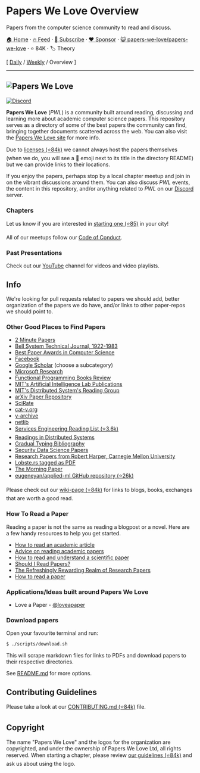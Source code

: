 # Papers We Love Overview

Papers from the computer science community to read and discuss.

[🏠 Home](/README.md) · [🔥 Feed](https://www.trackawesomelist.com/papers-we-love/papers-we-love/rss.xml) · [📮 Subscribe](https://trackawesomelist.us17.list-manage.com/subscribe?u=d2f0117aa829c83a63ec63c2f&id=36a103854c) · [❤️  Sponsor](https://github.com/sponsors/theowenyoung) · [😺 papers-we-love/papers-we-love](https://github.com/papers-we-love/papers-we-love) · ⭐ 84K · 🏷️ Theory

[ [Daily](/content/papers-we-love/papers-we-love/README.md) / [Weekly](/content/papers-we-love/papers-we-love/week/README.md) / Overview ]

---

## ![Papers We Love](http://paperswelove.org/images/logo-top.svg)

[![Discord](https://img.shields.io/static/v1?label=Discord\&message=join%20us!\&color=mediumslateblue)](https://discord.gg/Tu2VynkRWV)

**Papers We Love** (*PWL*) is a community built around reading, discussing and learning more about academic computer science papers. This repository serves as a directory of some of the best papers the community can find, bringing together documents scattered across the web. You can also visit the [Papers We Love site](http://paperswelove.org/) for more info.

Due to [licenses (⭐84k)](https://github.com/papers-we-love/papers-we-love/blob/master/.github/CONTRIBUTING.md#respect-content-licenses) we cannot always host the papers themselves (when we do, you will see a :scroll: emoji next to its title in the directory README) but we can provide links to their locations.

If you enjoy the papers, perhaps stop by a local chapter meetup and join in on the vibrant discussions around them. You can also discuss *PWL* events, the content in this repository, and/or anything related to *PWL* on our [Discord](https://discord.gg/Tu2VynkRWV) server.

### Chapters

Let us know if you are interested in [starting one (⭐85)](https://github.com/papers-we-love/organizers) in your city!

All of our meetups follow our [Code of Conduct](https://github.com/papers-we-love/papers-we-love/blob/main/README.md/CODE_OF_CONDUCT.md).

### Past Presentations

Check out our [YouTube](https://www.youtube.com/user/PapersWeLove) channel for videos and video playlists.

## Info

We're looking for pull requests related to papers we should add, better organization of the papers we do have, and/or links to other paper-repos we should point to.

### Other Good Places to Find Papers

*   [2 Minute Papers](https://www.youtube.com/user/keeroyz)
*   [Bell System Technical Journal, 1922-1983](https://www.bell-labs.com/our-research/technical-journal/)
*   [Best Paper Awards in Computer Science](http://jeffhuang.com/best_paper_awards.html)
*   [Facebook](https://research.facebook.com/publications/)
*   [Google Scholar](http://scholar.google.com/citations?view_op=top_venues\&hl=en\&vq=eng) (choose a subcategory)
*   [Microsoft Research](https://www.microsoft.com/en-us/research/publications/)
*   [Functional Programming Books Review](http://alexott.net/en/fp/books/)
*   [MIT's Artificial Intelligence Lab Publications](http://dspace.mit.edu/handle/1721.1/39813)
*   [MIT's Distributed System's Reading Group](http://dsrg.pdos.csail.mit.edu/)
*   [arXiv Paper Repository](http://arxiv.org/)
*   [SciRate](https://scirate.com/)
*   [cat-v.org](http://doc.cat-v.org/)
*   [y-archive](http://yarchive.net/comp/index.html)
*   [netlib](http://www.netlib.org/)
*   [Services Engineering Reading List (⭐3.6k)](https://github.com/mmcgrana/services-engineering)
*   [Readings in Distributed Systems](http://christophermeiklejohn.com/distributed/systems/2013/07/12/readings-in-distributed-systems.html)
*   [Gradual Typing Bibliography](http://samth.github.io/gradual-typing-bib/)
*   [Security Data Science Papers](http://www.covert.io/the-definitive-security-datascience-and-machinelearning-guide/)
*   [Research Papers from Robert Harper, Carnegie Mellon University](https://www.cs.cmu.edu/~rwh/papers/index.html)
*   [Lobste.rs tagged as PDF](https://lobste.rs/t/pdf)
*   [The Morning Paper](http://blog.acolyer.org/)
*   [eugeneyan/applied-ml GitHub repository (⭐26k)](https://github.com/eugeneyan/applied-ml)

Please check out our [wiki-page (⭐84k)](https://github.com/papers-we-love/papers-we-love/wiki/Other-Good-Sources-of-Reading-Material) for links to blogs, books, exchanges that are worth a good read.

### How To Read a Paper

Reading a paper is not the same as reading a blogpost or a novel. Here are a few handy resources to help you get started.

*   [How to read an academic article](http://organizationsandmarkets.com/2010/08/31/how-to-read-an-academic-article/)
*   [Advice on reading academic papers](https://userpages.umbc.edu/~akmassey/posts/2012-02-15-advice-on-reading-academic-papers.html)
*   [How to read and understand a scientific paper](http://violentmetaphors.com/2013/08/25/how-to-read-and-understand-a-scientific-paper-2/)
*   [Should I Read Papers?](http://michaelrbernste.in/2014/10/21/should-i-read-papers.html)
*   [The Refreshingly Rewarding Realm of Research Papers](https://www.youtube.com/watch?v=8eRx5Wo3xYA)
*   [How to read a paper](http://ccr.sigcomm.org/online/files/p83-keshavA.pdf)

### Applications/Ideas built around Papers We Love

*   Love a Paper - [@loveapaper](https://twitter.com/loveapaper)

### Download papers

Open your favourite terminal and run:

```bash
$ ./scripts/download.sh
```

This will scrape markdown files for links to PDFs and download papers to their respective directories.

See [README.md](https://github.com/papers-we-love/papers-we-love/blob/main/README.md/./scripts/README.md) for more options.

## Contributing Guidelines

Please take a look at our [CONTRIBUTING.md (⭐84k)](https://github.com/papers-we-love/papers-we-love/blob/master/.github/CONTRIBUTING.md) file.

## Copyright

The name "Papers We Love" and the logos for the organization are copyrighted, and under the ownership of Papers We Love Ltd, all rights reserved. When starting a chapter, please review [our guidelines (⭐84k)](https://github.com/papers-we-love/papers-we-love/wiki/Creating-a-PWL-chapter) and ask us about using the logo.

